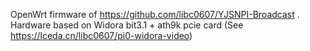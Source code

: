 OpenWrt firmware of https://github.com/libc0607/YJSNPI-Broadcast .  
Hardware based on Widora bit3.1 + ath9k pcie card (See https://lceda.cn/libc0607/pi0-widora-video)  
